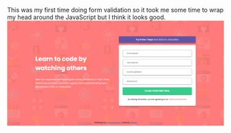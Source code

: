 This was my first time doing form validation so it took me some time to wrap my head around the JavaScript but I think it looks good.
![](Screenshot.png)